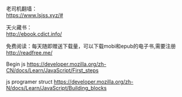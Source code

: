 老司机翻墙：  
https://www.lsjss.xyz/#

天火藏书：  
http://ebook.cdict.info/

免费阅读：每天随即赠送下载量，可以下载mobi和epub的电子书,需要注册  
http://readfree.me/

Begin js
https://developer.mozilla.org/zh-CN/docs/Learn/JavaScript/First_steps

js programer struct
https://developer.mozilla.org/zh-N/docs/Learn/JavaScript/Building_blocks

